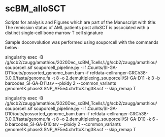 # scBM_alloSCT

Scripts for analysis and Figures which are part of the Manuscript with title: 
The remission status of AML patients post alloSCT is associated with a distinct single-cell bone marrow T cell signature

Sample doconvolution was performed using souporcell with the commands below:

singularity exec -B /g/scb2/zaugg/amathiou/2020Dec_scBM_Tcells/:/g/scb2/zaugg/amathiou/ souporcell.sif souporcell_pipeline.py -i 1.Counts/SI-GA-D11/outs/possorted_genome_bam.bam  -f refdata-cellranger-GRCh38-3.0.0/fasta/genome.fa -t 8 -o 2.demultiplexing_souporcell/SI-GA-D11 -k 3 -b barcodes_SI-GA-D11.tsv --ploidy 2 --common_variants genome1K.phase3.SNP_AF5e4.chr1toX.hg38.vcf --skip_remap T

singularity exec -B /g/scb2/zaugg/amathiou/2020Dec_scBM_Tcells/:/g/scb2/zaugg/amathiou/ souporcell.sif souporcell_pipeline.py -i 1.Counts/SI-GA-D10/outs/possorted_genome_bam.bam -f refdata-cellranger-GRCh38-3.0.0/fasta/genome.fa -t 8 -o 2.demultiplexing_souporcell/SI-GA-D10 -k 6 -b barcodes_SI-GA-D10.tsv --ploidy 2 --common_variants genome1K.phase3.SNP_AF5e4.chr1toX.hg38.vcf --skip_remap T


